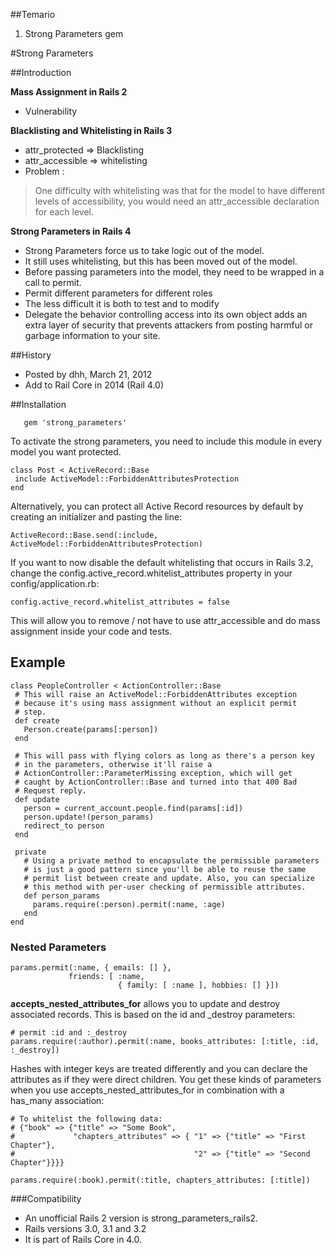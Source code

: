 ##Temario
1. Strong Parameters gem

#Strong Parameters



##Introduction

**Mass Assignment in Rails 2**
- Vulnerability

**Blacklisting and Whitelisting in Rails 3**

- attr_protected =>  Blacklisting
- attr_accessible =>  whitelisting
- Problem :
 
> One difficulty with whitelisting was that for the model to have different levels of accessibility, you would need an attr_accessible declaration for each level.

**Strong Parameters in Rails 4**
- Strong Parameters force us to take logic out of the model.
- It still uses whitelisting, but this has been moved out of the model.
- Before passing parameters into the model, they need to be wrapped in a call to permit.
- Permit different parameters for different roles
- The less difficult it is both to test and to modify
- Delegate the behavior controlling access into its own object
adds an extra layer of security that prevents attackers from posting harmful or garbage information to your site.


##History
- Posted by dhh, March 21, 2012
- Add to Rail Core in 2014 (Rail 4.0)

##Installation
 ```
    gem 'strong_parameters'
```

To activate the strong parameters, you need to include this module in every model you want protected.
 ```
class Post < ActiveRecord::Base
  include ActiveModel::ForbiddenAttributesProtection
end
 ```
Alternatively, you can protect all Active Record resources by default by creating an initializer and pasting the line:
 ```
ActiveRecord::Base.send(:include, ActiveModel::ForbiddenAttributesProtection)
 ```
If you want to now disable the default whitelisting that occurs in Rails 3.2, change the config.active_record.whitelist_attributes property in your config/application.rb:
 ```
config.active_record.whitelist_attributes = false
 ```
This will allow you to remove / not have to use attr_accessible and do mass assignment inside your code and tests.

## Example

 ```
class PeopleController < ActionController::Base
  # This will raise an ActiveModel::ForbiddenAttributes exception
  # because it's using mass assignment without an explicit permit
  # step.
  def create
    Person.create(params[:person])
  end

  # This will pass with flying colors as long as there's a person key
  # in the parameters, otherwise it'll raise a
  # ActionController::ParameterMissing exception, which will get
  # caught by ActionController::Base and turned into that 400 Bad
  # Request reply.
  def update
    person = current_account.people.find(params[:id])
    person.update!(person_params)
    redirect_to person
  end

  private
    # Using a private method to encapsulate the permissible parameters
    # is just a good pattern since you'll be able to reuse the same
    # permit list between create and update. Also, you can specialize
    # this method with per-user checking of permissible attributes.
    def person_params
      params.require(:person).permit(:name, :age)
    end
end
 ```

### Nested Parameters
 ```
params.permit(:name, { emails: [] },
              friends: [ :name,
                         { family: [ :name ], hobbies: [] }])
 ```

**accepts_nested_attributes_for** allows you to update and destroy associated records. This is based on the id and _destroy parameters:
 ```
# permit :id and :_destroy
params.require(:author).permit(:name, books_attributes: [:title, :id, :_destroy])
 ```
Hashes with integer keys are treated differently and you can declare the attributes as if they were direct children. You get these kinds of parameters when you use accepts_nested_attributes_for in combination with a has_many association:

 ```
# To whitelist the following data:
# {"book" => {"title" => "Some Book",
#             "chapters_attributes" => { "1" => {"title" => "First Chapter"},
#                                        "2" => {"title" => "Second Chapter"}}}}

params.require(:book).permit(:title, chapters_attributes: [:title])
 ```

###Compatibility

- An unofficial Rails 2 version is strong_parameters_rails2.
- Rails versions 3.0, 3.1 and 3.2
- It is part of Rails Core in 4.0.
